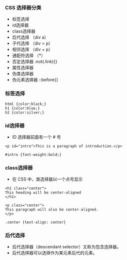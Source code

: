 ### CSS 选择器分类
 - 标签选择 
 - id选择器
 - class选择器
 - 后代选择 （div a）
 - 子代选择 （div > p）
 - 相邻选择 （div + p）
 - 通配符选择 （*）
 - 否定选择器 :not(.link){}
 - 属性选择器
 - 伪类选择器
 - 伪元素选择器 ::before{}

### 标签选择
```
html {color:black;}
h1 {color:blue;}
h2 {color:silver;}
```
### id选择器
- ID 选择器前面有一个 # 号 
```
<p id="intro">This is a paragraph of introduction.</p>
```
```
#intro {font-weight:bold;}
```
###  class选择器
- 在 CSS 中，类选择器以一个点号显示
```
<h1 class="center">
This heading will be center-aligned
</h1>

<p class="center">
This paragraph will also be center-aligned.
</p>
```
```
.center {text-align: center}
```
### 后代选择
- 后代选择器（descendant selector）又称为包含选择器。
- 后代选择器可以选择作为某元素后代的元素。
